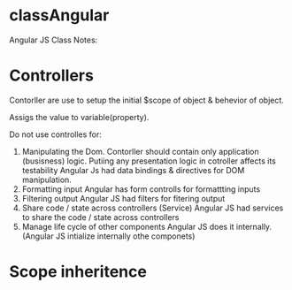# classAngular
Angular JS Class Notes:

# Controllers
Contorller are use to setup the initial $scope of object & behevior of object.

Assigs the value to variable(property).

Do not use controlles for:

1. Manipulating the Dom.
    Contorller should contain only application (busisness) logic. 
    Putiing any presentation logic in cotroller affects its testability
    Angular Js had data bindings & directives for DOM manipulation. 
2. Formatting input
    Angular has form controlls for formattting inputs
3. Filtering output
    Angular JS had filters for fitering output
4. Share code / state across controllers (Service)
    Angular JS had services to share the code / state across controllers
5. Manage life cycle of other components
    Angular JS does it internally.(Angular JS intialize internally othe componets)

# Scope inheritence

